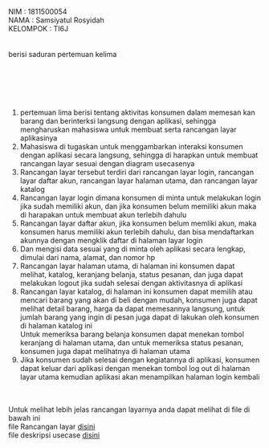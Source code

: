 NIM       : 1811500054<br>
NAMA      : Samsiyatul Rosyidah<br>
KELOMPOK  : TI6J<br>
<br>
<br>
berisi saduran pertemuan kelima<br>
<br>
<br>
<br>
<br><br>
<ol>
  <li>pertemuan lima berisi tentang aktivitas konsumen dalam memesan kan barang dan berinterksi langsung dengan aplikasi, sehingga mengharuskan mahasiswa untuk membuat serta rancangan layar aplikasinya</li>
  <li>Mahasiswa di tugaskan untuk menggambarkan interaksi konsumen dengan aplikasi secara langsung, sehingga di harapkan untuk membuat rancangan layar sesuai dengan diagram usecasenya</li>
  <li>Rancangan layar tersebut terdiri dari rancangan layar login, rancangan layar daftar akun, rancangan layar halaman utama, dan rancangan layar katalog</li>
  <li>Rancangan layar login dimana konsumen di minta untuk melakukan login jika sudah memiliki akun, dan jika konsumen belum memiliki akun maka di harapakan untuk membuat akun terlebih dahulu</li>
  <li>Rancangan layar daftar akun, jika konsumen belum memliki akun, maka konsumen harus memiliki akun terlebih dahulu, dan bisa mendaftarkan akunnya dengan mengklik daftar di halaman layar login
  <li>Dan mengisi data sesuai yang di minta oleh aplikasi secara lengkap, dimulai dari nama, alamat, dan nomor hp</li>
  <li>Rancangan layar halaman utama, di halaman ini konsumen dapat melihat, katalog, keranjang belanja, status pesanan, dan juga dapat melakukan logout jika sudah selesai dengan aktivitasnya di aplikasi</li>
  <li>Rancangan layar katalog, di halaman ini konsumen dapat memilih atau mencari barang yang akan di beli dengan mudah, konsumen juga dapat melihat detail barang, harga da  dapat memesannya langsung, untuk jumlah barang yang ingin di pesan juga dapat di lakukan oleh konsumen di halaman katalog ini</li>  
      Untuk memeriksa barang belanja konsumen dapat menekan tombol keranjang di halaman utama, dan untuk memeriksa status pesanan, konsumen juga dapat melihatnya di halaman utama</li>
  <li>Jika konsumen sudah selesai dengan kegiatannya di aplikasi, konsumen dapat keluar dari aplikasi dengan menekan tombol log out di halaman layar utama kemudian aplikasi akan menampilkan halaman login kembali</li>
</ol>
<br>
<br>
Untuk melihat lebih jelas rancangan layarnya anda dapat melihat di file di bawah ini<br>
file Rancangan layar <a href="Rancangan layar.epgz" target="_blank">disini</a><br>
file deskripsi usecase <a href="deskripsi usecase diagram.docx" target="_blank">disini</a><br>


